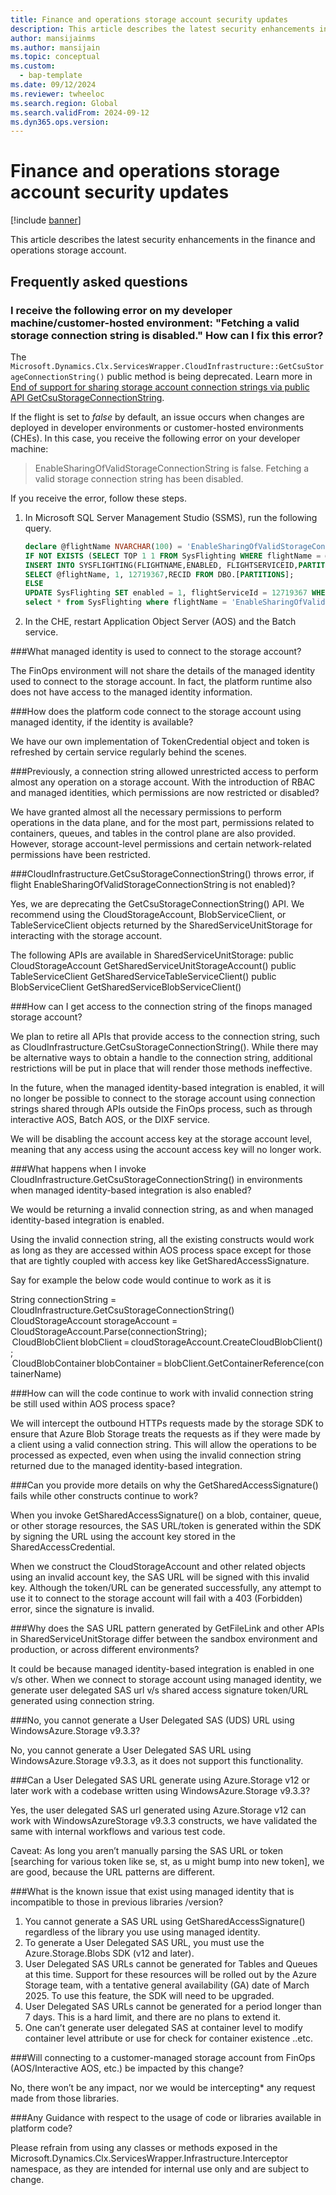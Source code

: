 ```yaml
---
title: Finance and operations storage account security updates
description: This article describes the latest security enhancements in the finance and operations storage account.
author: mansijainms
ms.author: mansijain 
ms.topic: conceptual
ms.custom: 
  - bap-template
ms.date: 09/12/2024
ms.reviewer: twheeloc
ms.search.region: Global
ms.search.validFrom: 2024-09-12
ms.dyn365.ops.version: 
---
```


# Finance and operations storage account security updates

[!include [banner](../../../finance/includes/banner.md)]

This article describes the latest security enhancements in the finance and operations storage account.

## Frequently asked questions

### I receive the following error on my developer machine/customer-hosted environment: "Fetching a valid storage connection string is disabled." How can I fix this error?

The `Microsoft.Dynamics.Clx.ServicesWrapper.CloudInfrastructure::GetCsuStorageConnectionString()` public method is being deprecated. Learn more in [End of support for sharing storage account connection strings via public API GetCsuStorageConnectionString](../../fin-ops/get-started/removed-deprecated-features-platform-updates.md#end-of-support-for-sharing-storage-account-connection-strings-via-public-api-getcsustorageconnectionstring).

If the flight is set to *false* by default, an issue occurs when changes are deployed in developer environments or customer-hosted environments (CHEs). In this case, you receive the following error on your developer machine:

> EnableSharingOfValidStorageConnectionString is false. Fetching a valid storage connection string has been disabled.

If you receive the error, follow these steps.

1. In Microsoft SQL Server Management Studio (SSMS), run the following query.

    ```sql
    declare @flightName NVARCHAR(100) = 'EnableSharingOfValidStorageConnectionString';
    IF NOT EXISTS (SELECT TOP 1 1 FROM SysFlighting WHERE flightName = @flightName)
    INSERT INTO SYSFLIGHTING(FLIGHTNAME,ENABLED, FLIGHTSERVICEID,PARTITION)
    SELECT @flightName, 1, 12719367,RECID FROM DBO.[PARTITIONS];
    ELSE
    UPDATE SysFlighting SET enabled = 1, flightServiceId = 12719367 WHERE flightName = @flightName;
    select * from SysFlighting where flightName = 'EnableSharingOfValidStorageConnectionString';
    ```

2. In the CHE, restart Application Object Server (AOS) and the Batch service.

###What managed identity is used to connect to the storage account? 

The FinOps environment will not share the details of the managed identity used to connect to the storage account. In fact, the platform runtime also does not have access to the managed identity information. 

###How does the platform code connect to the storage account using managed identity, if the identity is available? 

We have our own implementation of TokenCredential object and token is refreshed by certain service regularly behind the scenes. 

###Previously, a connection string allowed unrestricted access to perform almost any operation on a storage account. With the introduction of RBAC and managed identities, which permissions are now restricted or disabled? 

We have granted almost all the necessary permissions to perform operations in the data plane, and for the most part, permissions related to containers, queues, and tables in the control plane are also provided. However, storage account-level permissions and certain network-related permissions have been restricted. 

###CloudInfrastructure.GetCsuStorageConnectionString() throws error, if flight EnableSharingOfValidStorageConnectionString is not enabled)? 

Yes, we are deprecating the GetCsuStorageConnectionString() API. 
We recommend using the CloudStorageAccount, BlobServiceClient, or TableServiceClient objects returned by the SharedServiceUnitStorage for interacting with the storage account. 

The following APIs are available in SharedServiceUnitStorage: 
public CloudStorageAccount GetSharedServiceUnitStorageAccount() 
public TableServiceClient GetSharedServiceTableServiceClient() 
public BlobServiceClient GetSharedServiceBlobServiceClient() 

###How can I get access to the connection string of the finops managed storage account? 

We plan to retire all APIs that provide access to the connection string, such as CloudInfrastructure.GetCsuStorageConnectionString(). While there may be alternative ways to obtain a handle to the connection string, additional restrictions will be put in place that will render those methods ineffective. 

In the future, when the managed identity-based integration is enabled, it will no longer be possible to connect to the storage account using connection strings shared through APIs outside the FinOps process, such as through interactive AOS, Batch AOS, or the DIXF service.  

We will be disabling the account access key at the storage account level, meaning that any access using the account access key will no longer work. 

###What happens when I invoke CloudInfrastructure.GetCsuStorageConnectionString() in environments when managed identity-based integration is also enabled? 

We would be returning a invalid connection string, as and when managed identity-based integration is enabled. 

Using the invalid connection string, all the existing constructs would work as long as they are accessed within AOS process space except for those that are tightly coupled with access key like GetSharedAccessSignature.  

Say for example the below code would continue to work as it is 

 String connectionString = CloudInfrastructure.GetCsuStorageConnectionString() 
 CloudStorageAccount storageAccount = CloudStorageAccount.Parse(connectionString); 
 CloudBlobClient blobClient = cloudStorageAccount.CreateCloudBlobClient(); 
 CloudBlobContainer blobContainer = blobClient.GetContainerReference(containerName) 

###How can will the code continue to work with invalid connection string be still used within AOS process space? 

We will intercept the outbound HTTPs requests made by the storage SDK to ensure that Azure Blob Storage treats the requests as if they were made by a client using a valid connection string. This will allow the operations to be processed as expected, even when using the invalid connection string returned due to the managed identity-based integration. 

###Can you provide more details on why the GetSharedAccessSignature() fails while other constructs continue to work? 

When you invoke GetSharedAccessSignature() on a blob, container, queue, or other storage resources, the SAS URL/token is generated within the SDK by signing the URL using the account key stored in the SharedAccessCredential. 

When we construct the CloudStorageAccount and other related objects using an invalid account key, the SAS URL will be signed with this invalid key. Although the token/URL can be generated successfully, any attempt to use it to connect to the storage account will fail with a 403 (Forbidden) error, since the signature is invalid. 

###Why does the SAS URL pattern generated by GetFileLink and other APIs in SharedServiceUnitStorage differ between the sandbox environment and production, or across different environments? 

It could be because managed identity-based integration is enabled in one v/s other. When we connect to storage account using managed identity, we generate user delegated SAS url v/s shared access signature token/URL generated using connection string. 

###No, you cannot generate a User Delegated SAS (UDS) URL using WindowsAzure.Storage v9.3.3? 

No, you cannot generate a User Delegated SAS URL using WindowsAzure.Storage v9.3.3, as it does not support this functionality. 

###Can a User Delegated SAS URL generate using Azure.Storage v12 or later work with a codebase written using WindowsAzure.Storage v9.3.3? 

Yes, the user delegated SAS url generated using Azure.Storage v12 can work with WindowsAzureStorage v9.3.3 constructs, we have validated the same with internal workflows and various test code.

Caveat: As long you aren’t manually parsing the SAS URL or token [searching for various token like se, st, as u might bump into new token], we are good, because the URL patterns are different.  

###What is the known issue that exist using managed identity that is incompatible to those in previous libraries /version? 

1. You cannot generate a SAS URL using GetSharedAccessSignature() regardless of the library you use using managed identity. 
2. To generate a User Delegated SAS URL, you must use the Azure.Storage.Blobs SDK (v12 and later). 
3. User Delegated SAS URLs cannot be generated for Tables and Queues at this time. Support for these resources will be rolled out by the Azure Storage team, with a tentative general availability (GA) date of March 2025. To use this feature, the SDK will need to be upgraded. 
4. User Delegated SAS URLs cannot be generated for a period longer than 7 days. This is a hard limit, and there are no plans to extend it. 
5. One can’t generate user delegated SAS at container level to modify container level attribute or use for check for container existence ..etc. 

###Will connecting to a customer-managed storage account from FinOps (AOS/Interactive AOS, etc.) be impacted by this change? 

No, there won’t be any impact, nor we would be intercepting* any request made from those libraries. 

###Any Guidance with respect to the usage of code or libraries available in platform code? 

Please refrain from using any classes or methods exposed in the Microsoft.Dynamics.Clx.ServicesWrapper.Infrastructure.Interceptor namespace, as they are intended for internal use only and are subject to change. 
